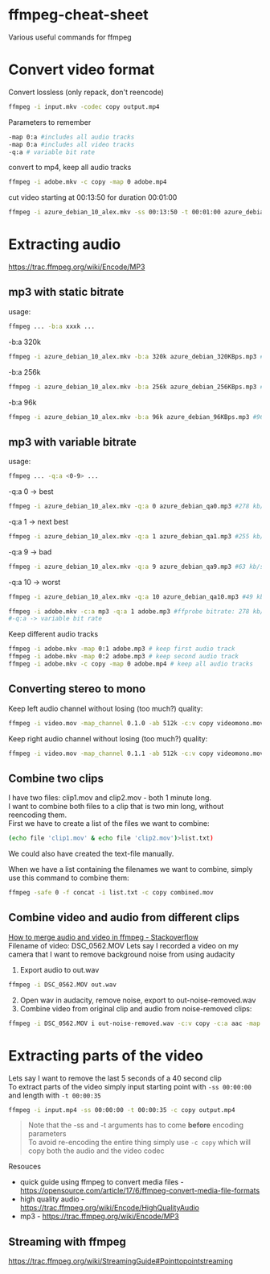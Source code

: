 # ffmpeg-cheat-sheet
Various useful commands for ffmpeg

# Convert video format
Convert lossless (only repack, don't reencode)
```sh
ffmpeg -i input.mkv -codec copy output.mp4
```

Parameters to remember
```sh
-map 0:a #includes all audio tracks
-map 0:a #includes all video tracks
-q:a # variable bit rate
```

convert to mp4, keep all audio tracks
```sh
ffmpeg -i adobe.mkv -c copy -map 0 adobe.mp4
```

cut video starting at 00:13:50 for duration 00:01:00
```sh
ffmpeg -i azure_debian_10_alex.mkv -ss 00:13:50 -t 00:01:00 azure_debian_cut.mp4
```

# Extracting audio
https://trac.ffmpeg.org/wiki/Encode/MP3

## mp3 with static bitrate
usage:
```sh
ffmpeg ... -b:a xxxk ...
```
-b:a 320k
```sh
ffmpeg -i azure_debian_10_alex.mkv -b:a 320k azure_debian_320KBps.mp3 #320 kb/s
```
-b:a 256k 
```sh
ffmpeg -i azure_debian_10_alex.mkv -b:a 256k azure_debian_256KBps.mp3 #256 kb/s
```
-b:a 96k
```sh
ffmpeg -i azure_debian_10_alex.mkv -b:a 96k azure_debian_96KBps.mp3 #96 kb/s
```

## mp3 with variable bitrate
usage:
```sh
ffmpeg ... -q:a <0-9> ...
```

-q:a 0 -> best
```sh
ffmpeg -i azure_debian_10_alex.mkv -q:a 0 azure_debian_qa0.mp3 #278 kb/s
```
-q:a 1 -> next best
```sh
ffmpeg -i azure_debian_10_alex.mkv -q:a 1 azure_debian_qa1.mp3 #255 kb/s
```
-q:a 9 -> bad
```sh
ffmpeg -i azure_debian_10_alex.mkv -q:a 9 azure_debian_qa9.mp3 #63 kb/s
```
-q:a 10 -> worst
```sh
ffmpeg -i azure_debian_10_alex.mkv -q:a 10 azure_debian_qa10.mp3 #49 kb/s
```

```sh
ffmpeg -i adobe.mkv -c:a mp3 -q:a 1 adobe.mp3 #ffprobe bitrate: 278 kb/s
#-q:a -> variable bit rate
```

Keep different audio tracks
```sh
ffmpeg -i adobe.mkv -map 0:1 adobe.mp3 # keep first audio track
ffmpeg -i adobe.mkv -map 0:2 adobe.mp3 # keep second audio track
ffmpeg -i adobe.mkv -c copy -map 0 adobe.mp4 # keep all audio tracks
```

## Converting stereo to mono
Keep left audio channel without losing (too much?) quality:
```sh
ffmpeg -i video.mov -map_channel 0.1.0 -ab 512k -c:v copy videomono.mov
```
Keep right audio channel without losing (too much?) quality:
```sh
ffmpeg -i video.mov -map_channel 0.1.1 -ab 512k -c:v copy videomono.mov
```

## Combine two clips
I have two files: clip1.mov and clip2.mov - both 1 minute long.  
I want to combine both files to a clip that is two min long, without reencoding them.  
First we have to create a list of the files we want to combine:
```sh
(echo file 'clip1.mov' & echo file 'clip2.mov')>list.txt)
```
We could also have created the text-file manually.    

When we have a list containing the filenames we want to combine, simply use this command to combine them:
```sh
ffmpeg -safe 0 -f concat -i list.txt -c copy combined.mov 
```

## Combine video and audio from different clips
[How to merge audio and video in ffmpeg - Stackoverflow](https://superuser.com/questions/277642/how-to-merge-audio-and-video-file-in-ffmpeg)  
Filename of video: DSC_0562.MOV
Lets say I recorded a video on my camera that I want to remove background noise from using audacity 
1) Export audio to out.wav
```sh
ffmpeg -i DSC_0562.MOV out.wav
```
2) Open wav in audacity, remove noise, export to out-noise-removed.wav
3) Combine video from original clip and audio from noise-removed clips:
```sh
ffmpeg -i DSC_0562.MOV i out-noise-removed.wav -c:v copy -c:a aac -map 0:v:0 -map 1:a:0 out.mp4
```


# Extracting parts of the video
Lets say I want to remove the last 5 seconds of a 40 second clip  
To extract parts of the video simply input starting point with `-ss 00:00:00` and length with `-t 00:00:35`   
```sh
ffmpeg -i input.mp4 -ss 00:00:00 -t 00:00:35 -c copy output.mp4
```
> Note that the -ss and -t arguments has to come **before** encoding parameters    
To avoid re-encoding the entire thing simply use `-c copy` which will copy both the audio and the video codec

Resouces
* quick guide using ffmpeg to convert media files - https://opensource.com/article/17/6/ffmpeg-convert-media-file-formats
* high quality audio - https://trac.ffmpeg.org/wiki/Encode/HighQualityAudio
* mp3 - https://trac.ffmpeg.org/wiki/Encode/MP3


## Streaming with ffmpeg
https://trac.ffmpeg.org/wiki/StreamingGuide#Pointtopointstreaming
